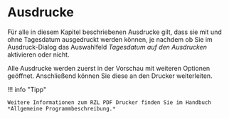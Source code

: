 # Ausdrucke


Für alle in diesem Kapitel beschriebenen Ausdrucke gilt, dass sie mit und ohne Tagesdatum ausgedruckt werden können, je nachdem ob Sie im Ausdruck-Dialog das Auswahlfeld *Tagesdatum auf den Ausdrucken* aktivieren oder nicht.

Alle Ausdrucke werden zuerst in der Vorschau mit weiteren Optionen geöffnet. Anschließend können Sie diese an den Drucker weiterleiten.


!!! info "Tipp"

    Weitere Informationen zum RZL PDF Drucker finden Sie im Handbuch *Allgemeine Programmbeschreibung.*
